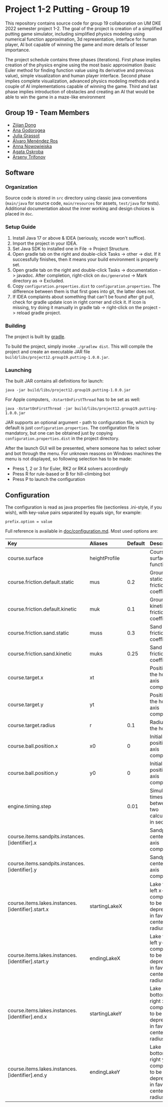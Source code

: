 # Project 1-2 Putting - Group 19

This repository contains source code for group 19 collaboration on UM 
DKE 2022 semester project 1-2. The goal of the project is creation of
a simplified putting game simulator, including simplified physics 
modeling using numerical function approximation, 3d representation, 
interface for human player, AI bot capable of winning the game and 
more details of lesser importance. 

The project schedule contains three phases (iterations). First phase 
implies creation of the physics engine using the most basic 
approximation (basic Euler method for finding function value using its
derivative and previous value), simple visualization and human player
interface. Second phase implies complete visualization, advanced physics 
modeling methods and a couple of AI implementations capable of winning 
the game. Third and last phase implies introduction of obstacles and 
creating an AI that would be able to win the game in a maze-like 
environment

## Group 19 - Team Members

- [Zijian Dong](https://github.com/zijiandongkurt)
- [Ana Godorogea](https://github.com/AnaGodorogea)
- [Julia Grassot](https://github.com/juliagrst)
- [Álvaro Menéndez Ros](https://github.com/DKeAlvaro)
- [Anna Nowowiejska](https://github.com/annanowo)
- [Agata Oskroba](https://github.com/agata-oskroba)
- [Arseny Trifonov](https://github.com/etki)

## Software

### Organization

Source code is stored in `src` directory using classic java conventions
(`main/java` for source code, `main/resources` for assets, `test/java`
for tests). Additional documentation about the inner working and design 
choices is placed in `doc`.

### Setup Guide

1. Install Java 17 or above & IDEA (seriously, vscode won't suffice).
2. Import the project in your IDEA.
3. Set Java SDK to installed one in File -> Project Structure.
4. Open gradle tab on the right and double-click Tasks -> other -> dist.
If it successfully finishes, then it means your build environment is 
properly set.
5. Open gradle tab on the right and double-click Tasks -> documentation 
-> javadoc. After completion, right-click on `doc/generated` -> Mark 
directory as -> Excluded.
6. Copy `configuration.properties.dist` to `configuration.properties`.
The difference between them is that first goes into git, the latter does
not.
7. If IDEA complaints about something that can't be found after git 
pull, check for gradle update icon in right corner and click it. If icon
is missing, try doing it manually in gradle tab -> right-click on the 
project -> reload gradle project.

### Building

The project is built by [gradle](https://gradle.org/).

To build the project, simply invoke `./gradlew dist`. This will compile 
the project and create an executable JAR file 
`build/libs/project12.group19.putting-1.0.0.jar`.

### Launching

The built JAR contains all definitions for launch:

```
java -jar build/libs/project12.group19.putting-1.0.0.jar
```

For Apple computers, `-XstartOnFirstThread` has to be set as well:

```
java -XstartOnFirstThread -jar build/libs/project12.group19.putting-1.0.0.jar
```

JAR supports an optional argument - path to configuration file, which by 
default is just `configuration.properties`. The configuration file is
mandatory, but one can be obtained just by copying
`configuration.properties.dist` in the project directory.

After the launch GUI will be presented, where someone has to select
solver and bot through the menu. For unknown reasons on Windows 
machines the menu is not displayed, so following selection has to be 
made:

- Press 1, 2 or 3 for Euler, RK2 or RK4 solvers accordingly
- Press R for rule-based or B for hill-climbing bot
- Press P to launch the configuration

## Configuration

The configuration is read as java properties file (sectionless 
.ini-style, if you wish), with key-value pairs separated by equals sign,
for example:

```
prefix.option = value
```

Full reference is available in [doc/configuration.md](doc/configuration.md).
Most used options are:

| Key                                               | Aliases       | Default | Description                                                                            |
|:--------------------------------------------------|:--------------|:--------|:---------------------------------------------------------------------------------------|
| course.surface                                    | heightProfile |         | Course surface function                                                                |
| course.friction.default.static                    | mus           | 0.2     | Ground static friction coefficient                                                     |
| course.friction.default.kinetic                   | muk           | 0.1     | Ground kinetic friction coefficient                                                    |
| course.friction.sand.static                       | muss          | 0.3     | Sand static friction coefficient                                                       |
| course.friction.sand.kinetic                      | muks          | 0.25    | Sand kinetic friction coefficient                                                      |
| course.target.x                                   | xt            |         | Position of the hole, x-axis component                                                 |
| course.target.y                                   | yt            |         | Position of the hole, y-axis component                                                 |
| course.target.radius                              | r             | 0.1     | Radius of the hole                                                                     |
| course.ball.position.x                            | x0            | 0       | Initial ball position, x-axis component                                                |
| course.ball.position.y                            | y0            | 0       | Initial ball position, y-axis component                                                |
| engine.timing.step                                |               | 0.01    | Simulated timestep between two calculations, in seconds.                               |
| course.items.sandpits.instances.[identifier].x    |               |         | Sandpit center x-axis component                                                        |
| course.items.sandpits.instances.[identifier].y    |               |         | Sandpit center y-axis component                                                        |
| course.items.lakes.instances.[identifier].start.x | startingLakeX |         | Lake top-left x-axis component, to be deprecated in favor of center + radius style     |
| course.items.lakes.instances.[identifier].start.y | endingLakeX   |         | Lake top-left y-axis component, to be deprecated in favor of center + radius style     |
| course.items.lakes.instances.[identifier].end.x   | startingLakeY |         | Lake bottom-right x-axis component, to be deprecated in favor of center + radius style |
| course.items.lakes.instances.[identifier].end.y   | endingLakeY   |         | Lake bottom-right y-axis component, to be deprecated in favor of center + radius style |
